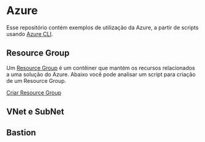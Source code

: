 # Azure

Esse repositório contém exemplos de utilização da Azure, a partir de scripts usando [Azure CLI](https://learn.microsoft.com/pt-br/cli/azure/).

## Resource Group

Um [Resource Group](https://learn.microsoft.com/pt-br/azure/azure-resource-manager/management/manage-resource-groups-portal) é um contêiner que mantém os recursos relacionados a uma solução do Azure. Abaixo você pode analisar um script para criação de um Resource Group.

[Criar Resource Group](./CreateResourceGroup.ps1) 

## VNet e SubNet


## Bastion
